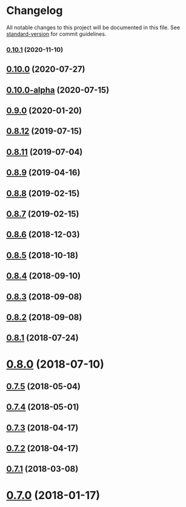 # Changelog

All notable changes to this project will be documented in this file. See [standard-version](https://github.com/conventional-changelog/standard-version) for commit guidelines.

### [0.10.1](https://github.com/spring-projects/spring-flo/compare/v0.10.0...v0.10.1) (2020-11-10)

## [0.10.0](https://github.com/spring-projects/spring-flo/compare/v0.10.0-alpha...v0.10.0) (2020-07-27)

## [0.10.0-alpha](https://github.com/spring-projects/spring-flo/compare/v0.9.0...v0.10.0-alpha) (2020-07-15)

## [0.9.0](https://github.com/spring-projects/spring-flo/compare/v0.8.12...v0.9.0) (2020-01-20)

<a name="0.8.12"></a>
## [0.8.12](https://github.com/spring-projects/spring-flo/compare/v0.8.11...v0.8.12) (2019-07-15)



<a name="0.8.11"></a>
## [0.8.11](https://github.com/spring-projects/spring-flo/compare/v0.8.9...v0.8.11) (2019-07-04)



<a name="0.8.9"></a>
## [0.8.9](https://github.com/spring-projects/spring-flo/compare/v0.8.8...v0.8.9) (2019-04-16)



<a name="0.8.8"></a>
## [0.8.8](https://github.com/spring-projects/spring-flo/compare/v0.8.7...v0.8.8) (2019-02-15)



<a name="0.8.7"></a>
## [0.8.7](https://github.com/spring-projects/spring-flo/compare/v0.8.6...v0.8.7) (2019-02-15)



<a name="0.8.6"></a>
## [0.8.6](https://github.com/spring-projects/spring-flo/compare/v0.8.5...v0.8.6) (2018-12-03)



<a name="0.8.5"></a>
## [0.8.5](https://github.com/spring-projects/spring-flo/compare/v0.8.4...v0.8.5) (2018-10-18)



<a name="0.8.4"></a>
## [0.8.4](https://github.com/spring-projects/spring-flo/compare/v0.8.3...v0.8.4) (2018-09-10)



<a name="0.8.3"></a>
## [0.8.3](https://github.com/spring-projects/spring-flo/compare/v0.8.2...v0.8.3) (2018-09-08)



<a name="0.8.2"></a>
## [0.8.2](https://github.com/spring-projects/spring-flo/compare/v0.8.1...v0.8.2) (2018-09-08)



<a name="0.8.1"></a>
## [0.8.1](https://github.com/spring-projects/spring-flo/compare/v0.8.0...v0.8.1) (2018-07-24)



<a name="0.8.0"></a>
# [0.8.0](https://github.com/spring-projects/spring-flo/compare/v0.7.5...v0.8.0) (2018-07-10)



<a name="0.7.5"></a>
## [0.7.5](https://github.com/spring-projects/spring-flo/compare/v0.7.4...v0.7.5) (2018-05-04)



<a name="0.7.4"></a>
## [0.7.4](https://github.com/spring-projects/spring-flo/compare/v0.7.3...v0.7.4) (2018-05-01)



<a name="0.7.3"></a>
## [0.7.3](https://github.com/spring-projects/spring-flo/compare/v0.7.2...v0.7.3) (2018-04-17)



<a name="0.7.2"></a>
## [0.7.2](https://github.com/spring-projects/spring-flo/compare/v0.7.1...v0.7.2) (2018-04-17)



<a name="0.7.1"></a>
## [0.7.1](https://github.com/spring-projects/spring-flo/compare/v0.7.0...v0.7.1) (2018-03-08)



<a name="0.7.0"></a>
# [0.7.0](https://github.com/spring-projects/spring-flo/compare/v0.6.1...v0.7.0) (2018-01-17)
